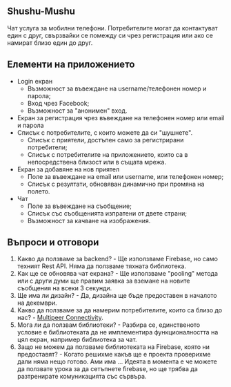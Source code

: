 ## Shushu-Mushu
Чат услуга за мобилни телефони. Потребителите могат да контактуват един с друг, свързвайки се помежду си чрез регистрация или ако се намират близо един до друг.

## Елементи на приложението
* Login екран
	* Възможност за въвеждане на username/телефонен номер и парола;
	* Вход чрез Facebook;
	* Възможност за "анонимен" вход.
* Екран за регистрация чрез въвеждане на телефонен номер или email и парола
* Списък с потребителите, с които можете да си "шушнете".
	* Списък с приятели, достъпен само за регистрирани потребители;
	* Списък с потребителите на приложението, които са в непосредствена близост или в същата мрежа.
* Екран за добавяне на нов приятел
	* Поле за въвеждане на email или username, или телефонен номер;
	* Списък с резултати, обновяван динамично при промяна на полето.
* Чат 
	* Поле за въвеждане на съобщение;
	* Списък със съобщенията изпратени от двете страни;
	* Възможност за качване на изображения.

## Въпроси и отговори

1. Какво да ползваме за backend? - Ще използваме Firebase, но само техният Rest API. Няма да ползваме тяхната библиотека.
2. Как ще се обновява чат екрана? - Ще използваме "pooling" метода или с други думи ще правим заявка за вземане на новите съобщения на всеки 3 секунди.
3. Ще има ли дизайн? - Да, дизайна ще бъде предоставен в началото на декември.
4. Какво да ползваме за да намерим потребителите, които са близо до нас? - [Multipeer Connectivity](https://developer.apple.com/documentation/multipeerconnectivity).
5. Мога ли да ползвам библиотеки? - Разбира се, единственото условие е библиотеката да не имплементира функционалността на цял екран, например библиотека за чат.
6. Защо не можем да ползваме библиотеката на Firebase, която ни предоставят? - Когато решихме какъв ще е проекта проверихме дали няма нещо готово. Ами има ... Идеята в момента е че можете да ползвате урока за да сетъпнете firebase, но ще трябва да разтренирате комуникацията със сървъра.